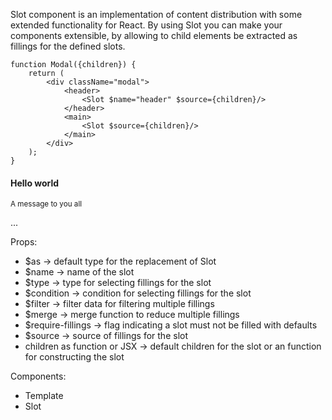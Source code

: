Slot component is an implementation of content distribution with some extended functionality for React.
By using Slot you can make your components extensible, by allowing to child elements be extracted as
fillings for the defined slots.


```
function Modal({children}) {
	return (
		<div className="modal">
			<header>
				<Slot $name="header" $source={children}/>
			</header>
			<main>
				<Slot $source={children}/>
			</main>
		</div>
	);
}
```

<Modal>
	<h4 $header>Hello world</h4>
	<small $header>A message to you all</small>
	<p>...</p>
</Modal>


Props:
- $as -> default type for the replacement of Slot
- $name -> name of the slot
- $type -> type for selecting fillings for the slot
- $condition -> condition for selecting fillings for the slot
- $filter -> filter data for filtering multiple fillings
- $merge -> merge function to reduce multiple fillings
- $require-fillings -> flag indicating a slot must not be filled with defaults
- $source -> source of fillings for the slot
- children as function or JSX -> default children for the slot or an function for constructing the slot

Components:
- Template
- Slot
